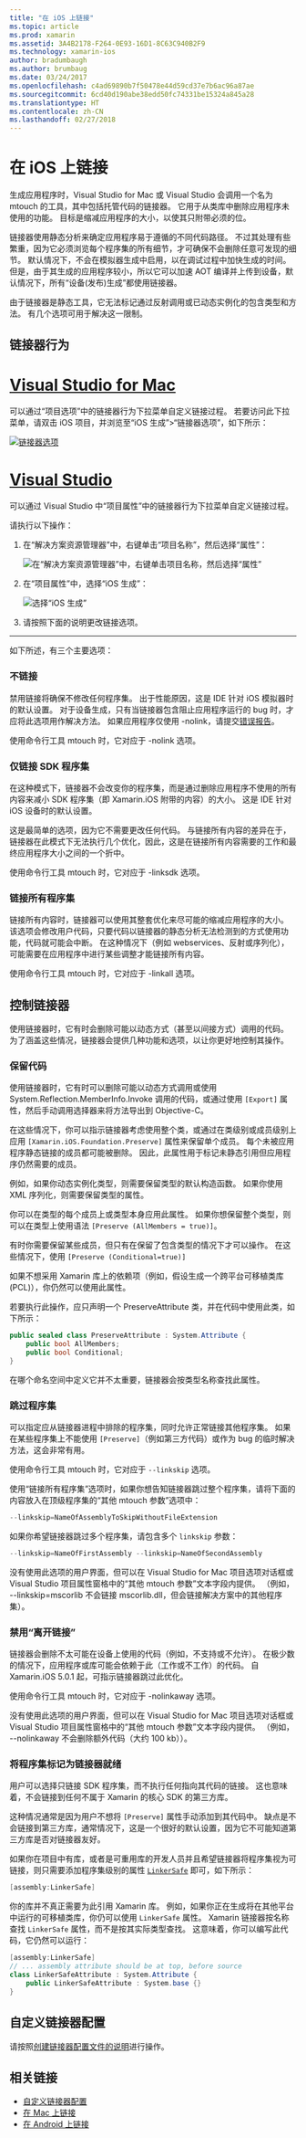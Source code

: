 ```yaml
---
title: "在 iOS 上链接"
ms.topic: article
ms.prod: xamarin
ms.assetid: 3A4B2178-F264-0E93-16D1-8C63C940B2F9
ms.technology: xamarin-ios
author: bradumbaugh
ms.author: brumbaug
ms.date: 03/24/2017
ms.openlocfilehash: c4ad69890b7f50478e44d59cd37e7b6ac96a87ae
ms.sourcegitcommit: 6cd40d190abe38edd50fc74331be15324a845a28
ms.translationtype: HT
ms.contentlocale: zh-CN
ms.lasthandoff: 02/27/2018
---
```

# <a name="linking-on-ios"></a>在 iOS 上链接

生成应用程序时，Visual Studio for Mac 或 Visual Studio 会调用一个名为 mtouch 的工具，其中包括托管代码的链接器。 它用于从类库中删除应用程序未使用的功能。 目标是缩减应用程序的大小，以使其只附带必须的位。

链接器使用静态分析来确定应用程序易于遵循的不同代码路径。 不过其处理有些繁重，因为它必须浏览每个程序集的所有细节，才可确保不会删除任意可发现的细节。 默认情况下，不会在模拟器生成中启用，以在调试过程中加快生成的时间。 但是，由于其生成的应用程序较小，所以它可以加速 AOT 编译并上传到设备，默认情况下，所有“设备(发布)生成”都使用链接器。

由于链接器是静态工具，它无法标记通过反射调用或已动态实例化的包含类型和方法。 有几个选项可用于解决这一限制。

<a name="Linker_Behavior" />

## <a name="linker-behavior"></a>链接器行为

# <a name="visual-studio-for-mactabvsmac"></a>[Visual Studio for Mac](#tab/vsmac)

可以通过“项目选项”中的链接器行为下拉菜单自定义链接过程。 若要访问此下拉菜单，请双击 iOS 项目，并浏览至“iOS 生成”>“链接器选项”，如下所示：

[ ![](linker-images/image1.png "链接器选项")](linker-images/image1.png)

# <a name="visual-studiotabvswin"></a>[Visual Studio](#tab/vswin)

可以通过 Visual Studio 中“项目属性”中的链接器行为下拉菜单自定义链接过程。

请执行以下操作：

1. 在“解决方案资源管理器”中，右键单击“项目名称”，然后选择“属性”：

    ![](linker-images/linking01w.png "在“解决方案资源管理器”中，右键单击项目名称，然后选择“属性”")
2. 在“项目属性”中，选择“iOS 生成”：

    ![](linker-images/linking02w.png "选择“iOS 生成”")
3. 请按照下面的说明更改链接选项。

-----

如下所述，有三个主要选项：


### <a name="dont-link"></a>不链接

禁用链接将确保不修改任何程序集。 出于性能原因，这是 IDE 针对 iOS 模拟器时的默认设置。 对于设备生成，只有当链接器包含阻止应用程序运行的 bug 时，才应将此选项用作解决方法。 如果应用程序仅使用 -nolink，请提交[错误报告](http://bugzilla.xamarin.com)。

使用命令行工具 mtouch 时，它对应于 -nolink 选项。

<a name="Link_SDK_assemblies_only" />

### <a name="link-sdk-assemblies-only"></a>仅链接 SDK 程序集

在这种模式下，链接器不会改变你的程序集，而是通过删除应用程序不使用的所有内容来减小 SDK 程序集（即 Xamarin.iOS 附带的内容）的大小。 这是 IDE 针对 iOS 设备时的默认设置。

这是最简单的选项，因为它不需要更改任何代码。 与链接所有内容的差异在于，链接器在此模式下无法执行几个优化，因此，这是在链接所有内容需要的工作和最终应用程序大小之间的一个折中。

使用命令行工具 mtouch 时，它对应于 -linksdk 选项。

<a name="Link_all_assemblies" />

### <a name="link-all-assemblies"></a>链接所有程序集

链接所有内容时，链接器可以使用其整套优化来尽可能的缩减应用程序的大小。 该选项会修改用户代码，只要代码以链接器的静态分析无法检测到的方式使用功能，代码就可能会中断。 在这种情况下（例如 webservices、反射或序列化），可能需要在应用程序中进行某些调整才能链接所有内容。

使用命令行工具 mtouch 时，它对应于 -linkall 选项。

<a name="Controlling_the_Linker" />

## <a name="controlling-the-linker"></a>控制链接器

使用链接器时，它有时会删除可能以动态方式（甚至以间接方式）调用的代码。 为了涵盖这些情况，链接器会提供几种功能和选项，以让你更好地控制其操作。

<a name="Preserving_Code" />

### <a name="preserving-code"></a>保留代码

使用链接器时，它有时可以删除可能以动态方式调用或使用 System.Reflection.MemberInfo.Invoke 调用的代码，或通过使用 `[Export]` 属性，然后手动调用选择器来将方法导出到 Objective-C。

在这些情况下，你可以指示链接器考虑使用整个类，或通过在类级别或成员级别上应用 `[Xamarin.iOS.Foundation.Preserve]` 属性来保留单个成员。 每个未被应用程序静态链接的成员都可能被删除。 因此，此属性用于标记未静态引用但应用程序仍然需要的成员。

例如，如果你动态实例化类型，则需要保留类型的默认构造函数。 如果你使用 XML 序列化，则需要保留类型的属性。

你可以在类型的每个成员上或类型本身应用此属性。 如果你想保留整个类型，则可以在类型上使用语法 `[Preserve
(AllMembers = true)]`。

有时你需要保留某些成员，但只有在保留了包含类型的情况下才可以操作。 在这些情况下，使用 `[Preserve (Conditional=true)]`

如果不想采用 Xamarin 库上的依赖项（例如，假设生成一个跨平台可移植类库 (PCL)），你仍然可以使用此属性。

若要执行此操作，应只声明一个 PreserveAttribute 类，并在代码中使用此类，如下所示：

```csharp
public sealed class PreserveAttribute : System.Attribute {
    public bool AllMembers;
    public bool Conditional;
}
```

在哪个命名空间中定义它并不太重要，链接器会按类型名称查找此属性。

 <a name="Skipping_Assemblies" />

### <a name="skipping-assemblies"></a>跳过程序集

可以指定应从链接器进程中排除的程序集，同时允许正常链接其他程序集。 如果在某些程序集上不能使用 `[Preserve]`（例如第三方代码）或作为 bug 的临时解决方法，这会非常有用。

使用命令行工具 mtouch 时，它对应于 `--linkskip` 选项。

使用“链接所有程序集”选项时，如果你想告知链接器跳过整个程序集，请将下面的内容放入在顶级程序集的“其他 mtouch 参数”选项中：

```csharp
--linkskip=NameOfAssemblyToSkipWithoutFileExtension
```

如果你希望链接器跳过多个程序集，请包含多个 `linkskip` 参数：

```csharp
--linkskip=NameOfFirstAssembly --linkskip=NameOfSecondAssembly
```

没有使用此选项的用户界面，但可以在 Visual Studio for Mac 项目选项对话框或 Visual Studio 项目属性窗格中的“其他 mtouch 参数”文本字段内提供。 （例如， --linkskip=mscorlib 不会链接 mscorlib.dll，但会链接解决方案中的其他程序集）。

<a name="Disabling_Link_Away" />

### <a name="disabling-link-away"></a>禁用“离开链接”

链接器会删除不太可能在设备上使用的代码（例如，不支持或不允许）。 在极少数的情况下，应用程序或库可能会依赖于此（工作或不工作）的代码。 自 Xamarin.iOS 5.0.1 起，可指示链接器跳过此优化。

使用命令行工具 mtouch 时，它对应于 -nolinkaway 选项。

没有使用此选项的用户界面，但可以在 Visual Studio for Mac 项目选项对话框或 Visual Studio 项目属性窗格中的“其他 mtouch 参数”文本字段内提供。 （例如， --nolinkaway 不会删除额外代码（大约 100 kb））。

### <a name="marking-your-assembly-as-linker-ready"></a>将程序集标记为链接器就绪

用户可以选择只链接 SDK 程序集，而不执行任何指向其代码的链接。  这也意味着，不会链接到任何不属于 Xamarin 的核心 SDK 的第三方库。

这种情况通常是因为用户不想将 `[Preserve]` 属性手动添加到其代码中。  缺点是不会链接到第三方库，通常情况下，这是一个很好的默认设置，因为它不可能知道第三方库是否对链接器友好。

如果你在项目中有库，或者是可重用库的开发人员并且希望链接器将程序集视为可链接，则只需要添加程序集级别的属性 [`LinkerSafe`](https://developer.xamarin.com/api/type/Foundation.LinkerSafeAttribute/) 即可，如下所示：

```csharp
[assembly:LinkerSafe]
```

你的库并不真正需要为此引用 Xamarin 库。  例如，如果你正在生成将在其他平台中运行的可移植类库，你仍可以使用 `LinkerSafe` 属性。
Xamarin 链接器按名称查找 `LinkerSafe` 属性，而不是按其实际类型查找。  这意味着，你可以编写此代码，它仍然可以运行：

```csharp
[assembly:LinkerSafe]
// ... assembly attribute should be at top, before source
class LinkerSafeAttribute : System.Attribute {
    public LinkerSafeAttribute : System.base {}
}
```

## <a name="custom-linker-configuration"></a>自定义链接器配置

请按照[创建链接器配置文件的说明](~/cross-platform/deploy-test/linker.md)进行操作。


## <a name="related-links"></a>相关链接

- [自定义链接器配置](~/cross-platform/deploy-test/linker.md)
- [在 Mac 上链接](~/mac/deploy-test/linker.md)
- [在 Android 上链接](~/android/deploy-test/linker.md)
